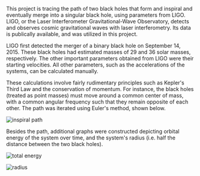 This project is tracing the path of two black holes that form and inspiral and eventually merge into a singular black hole, using parameters from LIGO.
LIGO, or the Laser Interferometer Gravitational-Wave Observatory, detects and observes cosmic gravitational waves with laser interferometry. 
Its data is publically available, and was utilized in this project.

LIGO first detected the merger of a binary black hole on September 14, 2015. These black holes had estimated masses of 29 and 36 solar masses, respectively.
The other important parameters obtained from LIGO were their starting velocities. All other parameters, such as the accelerations of the systems, can be
calculated manually.

These calculations involve fairly rudimentary principles such as Kepler's Third Law and the conservation of momentum. For instance, the black holes (treated
as point masses) must move around a common center of mass, with a common angular frequency such that they remain opposite of each other. The path was iterated
using Euler's method, shown below.

![inspiral path](https://github.com/terencezeng6/personal-projects/blob/main/Binary%20Black%20Holes/inspiral%20path.JPG)

Besides the path, additional graphs were constructed depicting orbital energy of the system over time, and the system's radius (i.e. half the distance
between the two black holes).

![total energy](https://github.com/terencezeng6/personal-projects/blob/main/Binary%20Black%20Holes/total%20energy%20over%20time.JPG)

![radius](https://github.com/terencezeng6/personal-projects/blob/main/Binary%20Black%20Holes/radius%20over%20time.JPG)
